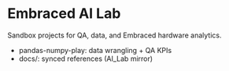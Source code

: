 ﻿# Embraced AI Lab
Sandbox projects for QA, data, and Embraced hardware analytics.
- pandas-numpy-play: data wrangling + QA KPIs
- docs/: synced references (AI_Lab mirror)

